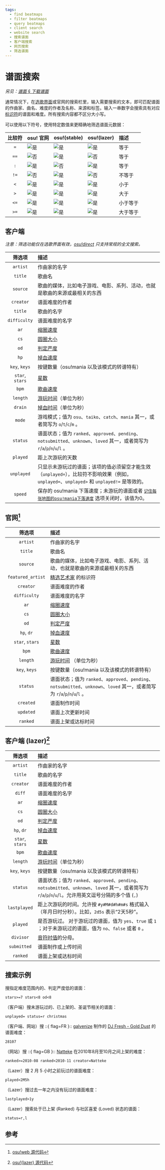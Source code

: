 ```yaml
---
tags:
  - find beatmaps
  - filter beatmaps
  - query beatmaps
  - client search
  - website search
  - 搜索谱面
  - 客户端搜索
  - 网页搜索
  - 筛选谱面
---
```


# 谱面搜索

*另见：[谱面 § 下载谱面](/wiki/Beatmap#下载谱面)*

通常情况下，在[选歌界面](/wiki/Client/Interface#选歌界面)或官网的搜索栏里，输入需要搜索的文本，即可匹配谱面的作曲家、曲名、难度的作者及名称、来源和标签。输入一串数字会搜索具有对应[标识符](/wiki/Beatmap#标识符)的谱面和难度。所有搜索内容都不区分大小写。

可以使用以下符号，使用特定数值来更精确地筛选谱面元数据：

| 比较符 | osu! 官网 | osu!(stable) | osu!(lazer) | 描述 |
| :-: | :-- | :-- | :-- | :-- |
| `=` | ![是][true] | ![是][true] | ![是][true] | 等于 |
| `==` | ![否][false] | ![是][true] | ![否][false] | 等于 |
| `:` | ![是][true] | ![否][false] | ![是][true] | 等于 |
| `!=` | ![否][false] | ![是][true] | ![否][false] | 不等于 |
| `<` | ![是][true] | ![是][true] | ![是][true] | 小于 |
| `>` | ![是][true] | ![是][true] | ![是][true] | 大于 |
| `<=` | ![是][true] | ![是][true] | ![是][true] | 小于等于 |
| `>=` | ![是][true] | ![是][true] | ![是][true] | 大于等于 |

## 客户端

*注意：筛选功能仅在选歌界面有效，[osu!direct](/wiki/osu!supporter#osu!direct) 只支持常规的全文搜索。*

| 筛选项 | 描述 |
| :-: | :-- |
| `artist` | 作曲家的名字 |
| `title` | 歌曲名 |
| `source` | 歌曲的媒体，比如电子游戏、电影、系列、活动，也就是歌曲的来源或最相关的东西 |
| `creator` | 谱面难度的作者 |
| `title` | 歌曲的名字 |
| `difficulty` | 谱面难度的名字 |
| `ar` | [缩圈速度](/wiki/Beatmap/Approach_rate) |
| `cs` | [圆圈大小](/wiki/Beatmap/Circle_size) |
| `od` | [判定严度](/wiki/Beatmap/Overall_difficulty) |
| `hp` | [掉血速度](/wiki/Beatmap/HP_drain_rate) |
| `key`, `keys` | 按键数量（osu!mania 以及该模式的转谱特有） |
| `star`, `stars` | [星数](/wiki/Beatmap/Star_rating) |
| `bpm` | [歌曲速度](/wiki/Music_theory/Tempo) |
| `length` | [游玩时间](/wiki/Beatmap/Play_time)（单位为秒） |
| `drain` | [掉血时间](/wiki/Beatmap/Drain_time)（单位为秒） |
| `mode` | 游戏模式；值为 `osu`、`taiko`、`catch`、`mania` 其一，或者简写为 `o`/`t`/`c`/`m` 。 |
| `status` | 谱面状态；值为 `ranked`、`approved`、`pending`、`notsubmitted`、`unknown`、`loved` 其一，或者简写为 `r`/`a`/`p`/`n`/`u`/`l` 。 |
| `played` | 距上次游玩的天数 |
| `unplayed` | 只显示未游玩过的谱面；该项的值必须留空才能生效（`unplayed=`），比较符不影响效果（例如，`unplayed=`、`unplayed>` 和 `unplayed!=` 是等效的。 |
| `speed` | 保存的 osu!mania 下落速度；未游玩的谱面或者 [`记住每张地图的osu!mania下落速度`](/wiki/Client/Options#游戏) 选项关闭时，该值为0。 |

## 官网[^website-filters]

| 筛选项 | 描述 |
| :-: | :-- |
| `artist` | 作曲家的名字 |
| `title` | 歌曲名 |
| `source` | 歌曲的媒体，比如电子游戏、电影、系列、活动，也就是歌曲的来源或最相关的东西 |
| `featured_artist` | [精选艺术家](/wiki/People/Featured_Artists) 的标识符 |
| `creator` | 谱面难度的作者 |
| `difficulty` | 谱面难度的名字 |
| `ar` | [缩圈速度](/wiki/Beatmap/Approach_rate) |
| `cs` | [圆圈大小](/wiki/Beatmap/Circle_size) |
| `od` | [判定严度](/wiki/Beatmap/Overall_difficulty) |
| `hp`, `dr` | [掉血速度](/wiki/Beatmap/HP_drain_rate) |
| `star`, `stars` | [星数](/wiki/Beatmap/Star_rating) |
| `bpm` | [歌曲速度](/wiki/Music_theory/Tempo) |
| `length` | [游玩时间](/wiki/Beatmap/Play_time) （单位为秒） |
| `key`, `keys` | 按键数量（osu!mania 以及该模式的转谱特有） |
| `status` | 谱面状态；值为 `ranked`、`approved`、`pending`、`notsubmitted`、`unknown`、`loved` 其一，或者简写为 `r`/`a`/`p`/`n`/`u`/`l` 。 |
| `created` | 谱面制作时间 |
| `updated` | 谱面上次更新时间 |
| `ranked` | 谱面上架或达标时间 |

## 客户端 (lazer)[^lazer-filters]

| 筛选项 | 描述 |
| :-: | :-- |
| `artist` | 作曲家的名字 |
| `title` | 歌曲的名字 |
| `creator` | 谱面难度的作者 |
| `diff` | 谱面难度的名字 |
| `ar` | [缩圈速度](/wiki/Beatmap/Approach_rate) |
| `cs` | [圆圈大小](/wiki/Beatmap/Circle_size) |
| `od` | [判定严度](/wiki/Beatmap/Overall_difficulty) |
| `hp`, `dr` | [掉血速度](/wiki/Beatmap/HP_drain_rate) |
| `star`, `stars` | [星数](/wiki/Beatmap/Star_rating) |
| `bpm` | [歌曲速度](/wiki/Music_theory/Tempo) |
| `length` | [游玩时间](/wiki/Beatmap/Play_time)（单位为秒） |
| `key`, `keys` | 按键数量（osu!mania 以及该模式的转谱特有） |
| `status` | 谱面状态；值为 `ranked`、`approved`、`pending`、`notsubmitted`、`unknown`、`loved` 其一，或者简写为 `r`/`a`/`p`/`n`/`u`/`l`。允许用英文逗号分隔的多个值 (`,`) |
| `lastplayed` | 距上次游玩的时间。允许按 `#y#M#d#h#m#s` 格式输入（年月日时分秒）。比如，`2d5s` 表示“2天5秒”。 |
| `played` | 是否游玩过。 对于游玩过的谱面，值为 `yes`、`true` 或 `1` ；对于未游玩过的谱面，值为 `no`、`false` 或者 `0` 。 |
| `divisor` | [音符时值](/wiki/Client/Beatmap_editor/Beat_snap_divisor)的分母。 |
| `submitted` | 谱面制作或上传时间 |
| `ranked` | 谱面上架或达标时间 |

## 搜索示例

搜指定难度范围内的、判定严度低的谱面：

```
stars>=7 stars<8 od<8
```

（客户端）搜未游玩过的、已上架的、圣诞节相关的谱面：

```
unplayed= status=r christmas
```

（客户端、网站）搜 ::{ flag=FR }:: [galvenize](https://osu.ppy.sh/users/381444) 制作的 [DJ Fresh - Gold Dust](https://osu.ppy.sh/beatmapsets/28107) 的谱面难度：

```
28107
```

（网站）搜 ::{ flag=GB }:: [Natteke](https://osu.ppy.sh/users/157177) 在2010年8月至10月之间上架的难度：

```
ranked>=2010-08 ranked<2010-11 creator=Natteke
```

（Lazer）搜 2 月 5 小时之前玩过的谱面难度：

```
played<2M5h
```

（Lazer）搜过去一年之内没有玩过的谱面难度：

```
lastplayed>1y
```

（Lazer）搜索处于已上架 (Ranked) 与社区喜爱 (Loved) 状态的谱面：

```
status=r,l
```

## 参考

[^website-filters]: [osu!web 源代码](https://github.com/ppy/osu-web/blob/c1a5dc390634accc87c12cb2cead73c45d8e7ad5/app/Libraries/Search/BeatmapsetQueryParser.php)
[^lazer-filters]: [osu!(lazer) 源代码](https://github.com/ppy/osu/blob/ae9a2661ace43a96a4fbf26072ed3efd0dc0ba54/osu.Game/Screens/Select/FilterQueryParser.cs)

[true]: /wiki/shared/true.png
[false]: /wiki/shared/false.png
